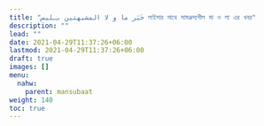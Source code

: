 ```yaml
---
title: "خَبَر ما و لا المشبهتين بـليس লাইসার সাথে সামঞ্জস্যশীল মা ও লা এর খবর"
description: ""
lead: ""
date: 2021-04-29T11:37:26+06:00
lastmod: 2021-04-29T11:37:26+06:00
draft: true
images: []
menu: 
  nahw:
    parent: mansubaat
weight: 140
toc: true
---
```



